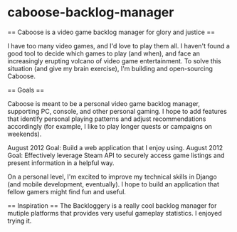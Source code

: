 caboose-backlog-manager
=======================

== Caboose is a video game backlog manager for glory and justice ==

I have too many video games, and I'd love to play them all. I haven't found a good tool to decide which games to play
(and when), and face an increasingly erupting volcano of video game entertainment. To solve this situation (and give
my brain exercise), I'm building and open-sourcing Caboose.

== Goals ==

Caboose is meant to be a personal video game backlog manager, supporting PC, console, and other personal gaming. I hope
to add features that identify personal playing patterns and adjust recommendations accordingly (for example, I like to
play longer quests or campaigns on weekends). 

August 2012 Goal: Build a web application that I enjoy using.
August 2012 Goal: Effectively leverage Steam API to securely access game listings and present information in a 
helpful way.

On a personal level, I'm excited to improve my technical skills in Django (and mobile development, eventually). I hope
to build an application that fellow gamers might find fun and useful.

== Inspiration ==
The Backloggery is a really cool backlog manager for mutiple platforms that provides very useful gameplay statistics. I
enjoyed trying it.